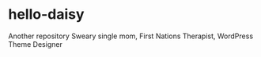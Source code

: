 # hello-daisy
Another repository
Sweary single mom, First Nations Therapist, WordPress Theme Designer
